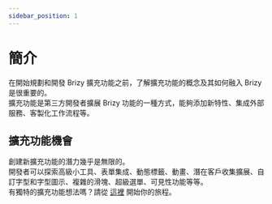 ```yaml
---
sidebar_position: 1
---
```


# 簡介

在開始規劃和開發 Brizy 擴充功能之前，了解擴充功能的概念及其如何融入 Brizy 是很重要的。  
擴充功能是第三方開發者擴展 Brizy 功能的一種方式，能夠添加新特性、集成外部服務、客製化工作流程等。

## 擴充功能機會

創建新擴充功能的潛力幾乎是無限的。  
開發者可以探索高級小工具、表單集成、動態標籤、動畫、潛在客戶收集擴展、自訂字型和字型圖示、複雜的滑塊、超級選單、可見性功能等等。  
有獨特的擴充功能想法嗎？請從 [這裡](./requirements) 開始你的旅程。

